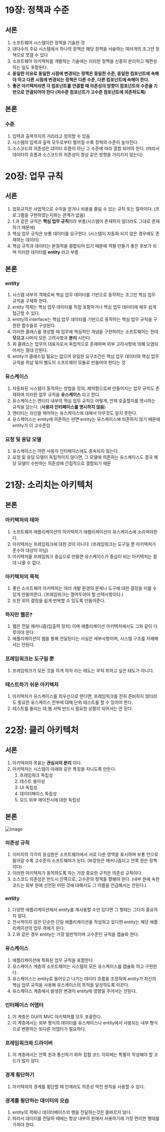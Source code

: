 # 19장: 정책과 수준

## 서론

1. 소프트웨어 시스템이란 정책을 기술한 것
2. 대다수의 주요 시스템에서 하나의 정책은 해당 정책을 서술하는 여러개의 조그만 정책으로 쪼갤 수 있다
3. 소프트웨어 아키텍처를 개발하는 기술에는 이러한 정책을 신중히 분리하고 재편성하는 일도 포함된다.
4. **동일한 이유로 동일한 시점에 변경되는 정책은 동일한 수준, 동일한 컴포넌트에 속해야 하고 다른 시점에 변경되는 정책은 다른 수준, 다른 컴포넌트에 속해야 한다.**
5. **좋은 아키텍처라면 각 컴포넌트를 연결할 때 의존성의 방향이 컴포넌트의 수준을 기반으로 연결되어야 한다 (저수준 컴포넌트가 고수준 컴포넌트에 의존하도록)**

## 본론

### 수준

1. 입력과 출력까지의 거리라고 정의할 수 있음
2. 시스템의 입력과 출력 모두로부터 멀어질 수록 정책의 수준이 높아진다.
3. 소스코드의 의존성은 데이터 흐름이 아닌 그 수준에 따라 결합 되어야 한다. (따라서 데이터의 흐름과 소스코드의 의존성이 항상 같은 방향을 가리키지 않는다)

# 20장: 업무 규칙

## 서론

1. 업뮤규칙은 사업적으로 수익을 얻거나 비용을 줄일 수 있는 규칙 또는 절차이다. (프로그램을 구현하였는지와는 관계가 없음)
2. 1.과 같은 규칙은 **핵심 업무 규칙**이라 부름(시스템이 존재하지 않더라도 그대로 존재하기 때문에)
3. 핵심 업무 규칙은 보통 데이터를 요구한다. (시스템이 자동화 되지 않은 경우에도 존재하는 데이터)
4. 핵심 규칙과 데이터는 본질적을 결합되어 있기 때문에 객첼 만들기 좋은 후보가 되며 이러한 데이터를 **entity** 라고 부름

## 본론

### entity

1. 시스템 내부의 객체로써 핵심 업무 데이터를 기반으로 동작하는 조그만 핵심 업무 규칙을 구체화 한다.
2. entity 객체는 핵심 업무 데이터를 직접 포함하거나 핵심 업무 데이터에 매우 쉽게 접근할 수 있다.
3. entity의 interface는 핵심 업무 데이터를 기반으로 동작하는 핵심 업무 규칙을 구현한 함수들로 구성된다.
4. 이러한 클래스를 생성할 때 업무에 핵심적인 개념을 구현하려는 소프트웨어는 한데 **모으고** 나머지 모든 고려사항과 **분리** 시킨다.
5. 위 클래스는 업무의 대표자로서 독립적으로 존재하며 외부 고려사항에 의해 오염되어서는 절대 안된다.
6. entity가 클래스일 필요는 없으며 유일한 요구조건은 핵심 업무 데이터와 핵심 업무 규칙을 하날 묶어 별도의 소프트웨어 모듈로 만들어야 한다는 것

### 유스케이스

1. 자동화된 시스템이 동작하는 방법을 정의, 제약함으로써 만들어지는 업무 규칙도 존재하며 이러한 업무 규칙을 **유스케이스** 라고 한다.
2. 유스케이스는 엔티티 내부의 핵심 업무 규칙으 어떻게, 언제 호출할지를 명시하는 규칙을 담는다. (**사용자 인터페이스를 명시하지 않음**)
3. 엔티티는 자신을 제어하는 유스케이스에 대해서 아무것도 알지 못한다.
4. 유스케이스는 entity에 의존하는 반면 entity는 유스케이스에 의존하지 않기 때문에 entity가 더 고수준임

### 요청 및 응답 모델

1. 유스케이스는 어떤 사용자 인터페이스에도 종속되지 않는다.
2. 요청 및 응답 모델이 독립적이지 않다면, 그 모델에 의존하는 유스케이스도 결국 해당 모델이 수반하는 의존성에 간접적으로 결합되기 때문

# 21장: 소리치는 아키텍처

## 본론

### 아키텍처의 테마

1. 소프트웨어 애플리케이션의 아키텍처가 애플리케이션의 유스케이스에 소리쳐야한다.
2. 아키텍처는 프레임워크에 대한 것이 아니다. (프레임워크는 도구일 뿐 아키텍처가 준수하 대상이 아님)
3. 아키텍처를 프레임워크 중심으로 만들면 유스케이스가 중심이 되는 아키텍처는 절대 나올 수 없다.

### 아키텍처의 목적

1. 좋은 소프트웨어 아키텍처는 여러 개발 환경의 문제나 도구에 대한 결정을 미룰 수 있게 만들어준다. (프레임워크는 열어두어야 할 선택사항이다.)
2. 또한 위의 결정을 쉽게 번복할 수 있도록 만들어준다.

### 하지만 웹은?

1. 웹은 전달 매커니즘(입출력 장치) 이며 애플리케이션 아키텍처에서도 그와 같이 다루어야 한다.
2. 애플리케이션이 웹을 통해 전달된다는 사실은 세부사항이며, 시스템 구조를 지배해서는 안된다.

### 프레임워크는 도구일 뿐

1. 프레임워크가 모든 것을 하게 하자 라는 태도는 우릭 취하고 싶은 태도가 아니다.

### 테스트하기 쉬운 아키텍처

1. 아키텍처가 유스케이스를 최우선으로 한다면, 프레임워크를 전혀 준비하지 않더라도 필요한 유스케이스 전부에 대해 단위 테스트를 할 수 있어야 한다.
2. 테스트를 돌리는 데 웹 서벅 반드시 필요한 상황이 되어서는 안 된다.

# 22장: 클리 아키텍처

## 서론

1. 아키텍처의 목표는 **관심사의 분리** 이다.
2. 아키텍처는 시스템이 아래와 같은 특징을 지니도록 만든다.
    1. 프레임워크 독립성
    2. 테스트 용이성
    3. UI 독립성
    4. 데이터페이스 독립성
    5. 모드 외부 에이전시에 대한 독립성

## 본론
![image](https://user-images.githubusercontent.com/52348220/227779614-d4167b23-aff3-4a4f-8488-9cc95ef2a1dd.png)

### 의존성 규칙

1. 이미지의 각각의 동심원은 소프트웨어에서 서로 다른 영역을 표시하며 보통 안으로 들어갈 수록 고수준의 소프트웨어가 된다. (바깥원은 매커니즘이고 안쪽 원은 정책이다)
2. 이러한 아키텍처가 동작하도록 하는 가장 중요한 규칙은 의존성 규칙이다.
3. 소스코드 의존성은 반드시 안쪽으로, 고수준의 정책을 향해야 한다. (내부 원에 속한 코드는 외부 원에 선언된 어떤 것에 대해서도 그 이름을 언급해서는 안된다.)

### entity

1. 다양한 애플리케이션에서 entity를 재사용할 수만 있다면 그 형태는 그다지 중요하지 않다.
2. 전사적이지 않은 단순한 단일 애플리케이션을 작성하고 있다면 entity는 해당 애플리케이션의 업무 객체가 된다.
3. 2.와 같은 경우 entity는 가장 일반적이며 고수준인 규칙을 캡슐화 한다.

### 유스케이스

1. 애플리케이션에 특화된 업무 규칙을 포함한다.
2. 유스케이스 계층의 소프트웨어는 시스템의 모든 유스케이스를 캡슐화 하고 구현한다.
3. 유스케이스는 entity로 들어오고 나가는 데이터 흐름을 조정하며 entity가 자신의 핵심 업무 규칙을 사용해 유스케이스의 목적을 달성하도록 이끈다.
4. 유스케이스 계층에서 발생한 변경이 entity에 영향을 주어서는 안된다.

### 인터페이스 어뎁터

1. 이 계층은 GUI의 MVC 아키텍처를 모두 포괄한다.
2. 이 계층에서는 외부 형식의 데이터를 유스케이스나 entity에서 사용되는 내부 형식으로 변환하는 또다른 어뎁터가 필요하다.

### 프레임워크와 드라이버

1. 이 계층에서는 안쪽 원과 통신하기 위하 접합 코드 이외에는 특별히 작성해야 할 코드가 많지 않다.

### 경계 횡단하기

1. 아키텍처의 경계를 횡단할 때 언제라도 의존성 역전 원칙을 사용할 수 있다.

### 경계를 횡단하는 데이터의 모습

1. entity의 객체나 데이터베이스의 행을 전달하는것은 올바르지 않다.
2. 따라서 데이터를 전달하 때에는 항상 내부의 원에서 사용하기에 가장 편리한 형태를 가져야 한다.

